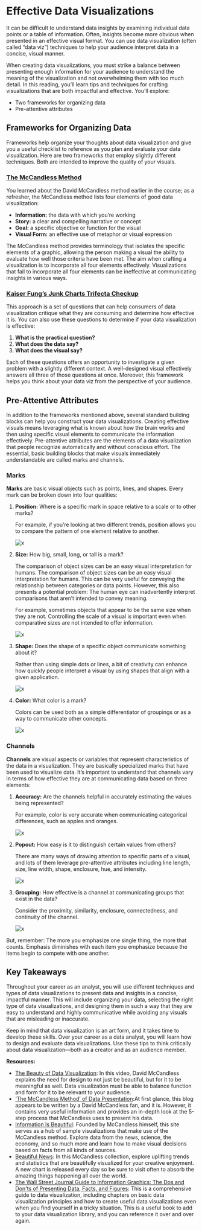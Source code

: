 # Effective Data Visualizations

It can be difficult to understand data insights by examining individual data points or a table of information. Often, insights become more obvious when presented in an effective visual format. You can use data visualization (often called “data viz”) techniques to help your audience interpret data in a concise, visual manner.

When creating data visualizations, you must strike a balance between presenting enough information for your audience to understand the meaning of the visualization and not overwhelming them with too much detail. In this reading, you’ll learn tips and techniques for crafting visualizations that are both impactful and effective. You’ll explore:

- Two frameworks for organizing data
- Pre-attentive attributes

## Frameworks for Organizing Data

Frameworks help organize your thoughts about data visualization and give you a useful checklist to reference as you plan and evaluate your data visualization. Here are two frameworks that employ slightly different techniques. Both are intended to improve the quality of your visuals.

### [The McCandless Method](https://www.informationisbeautiful.net/visualizations/what-makes-a-good-data-visualization/)

You learned about the David McCandless method earlier in the course; as a refresher, the McCandless method lists four elements of good data visualization:

- **Information:** the data with which you’re working
- **Story:** a clear and compelling narrative or concept
- **Goal:** a specific objective or function for the visual
- **Visual Form:** an effective use of metaphor or visual expression

The McCandless method provides terminology that isolates the specific elements of a graphic, allowing the person making a visual the ability to evaluate how well those criteria have been met. The aim when crafting a visualization is to incorporate all four elements effectively. Visualizations that fail to incorporate all four elements can be ineffective at communicating insights in various ways.

### [Kaiser Fung’s Junk Charts Trifecta Checkup](https://junkcharts.typepad.com/junk_charts/junk-charts-trifecta-checkup-the-definitive-guide.html)

This approach is a set of questions that can help consumers of data visualization critique what they are consuming and determine how effective it is. You can also use these questions to determine if your data visualization is effective:

1. **What is the practical question?**
2. **What does the data say?**
3. **What does the visual say?**

Each of these questions offers an opportunity to investigate a given problem with a slightly different context. A well-designed visual effectively answers all three of those questions at once. Moreover, this framework helps you think about your data viz from the perspective of your audience.

## Pre-Attentive Attributes

In addition to the frameworks mentioned above, several standard building blocks can help you construct your data visualizations. Creating effective visuals means leveraging what is known about how the brain works and then using specific visual elements to communicate the information effectively. Pre-attentive attributes are the elements of a data visualization that people recognize automatically and without conscious effort. The essential, basic building blocks that make visuals immediately understandable are called marks and channels.

### Marks

**Marks** are basic visual objects such as points, lines, and shapes. Every mark can be broken down into four qualities:

1. **Position:** Where is a specific mark in space relative to a scale or to other marks?

    For example, if you’re looking at two different trends, position allows you to compare the pattern of one element relative to another.

    ![x](./resources/img-1.png)

2. **Size:** How big, small, long, or tall is a mark?

    The comparison of object sizes can be an easy visual interpretation for humans. The comparison of object sizes can be an easy visual interpretation for humans. This can be very useful for conveying the relationship between categories or data points. However, this also presents a potential problem: The human eye can inadvertently interpret comparisons that aren’t intended to convey meaning.

    For example, sometimes objects that appear to be the same size when they are not. Controlling the scale of a visual is important even when comparative sizes are not intended to offer information.

    ![x](./resources/img-2.png)

3. **Shape:** Does the shape of a specific object communicate something about it?

    Rather than using simple dots or lines, a bit of creativity can enhance how quickly people interpret a visual by using shapes that align with a given application.

    ![x](./resources/img-3.png)

4. **Color:** What color is a mark?

    Colors can be used both as a simple differentiator of groupings or as a way to communicate other concepts.

    ![x](./resources/img-4.png)

### Channels

**Channels** are visual aspects or variables that represent characteristics of the data in a visualization. They are basically specialized marks that have been used to visualize data. It’s important to understand that channels vary in terms of how effective they are at communicating data based on three elements:

1. **Accuracy:** Are the channels helpful in accurately estimating the values being represented?

    For example, color is very accurate when communicating categorical differences, such as apples and oranges.

    ![x](./resources/img-5.png)

2. **Popout:** How easy is it to distinguish certain values from others?

    There are many ways of drawing attention to specific parts of a visual, and lots of them leverage pre-attentive attributes including line length, size, line width, shape, enclosure, hue, and intensity.

    ![x](./resources/img-6.png)

3. **Grouping:** How effective is a channel at communicating groups that exist in the data?

    Consider the proximity, similarity, enclosure, connectedness, and continuity of the channel.

    ![x](./resources/img-7.png)

But, remember: The more you emphasize one single thing, the more that counts. Emphasis diminishes with each item you emphasize because the items begin to compete with one another.

## Key Takeaways

Throughout your career as an analyst, you will use different techniques and types of data visualizations to present data and insights in a concise, impactful manner. This will include organizing your data, selecting the right type of data visualizations, and designing them in such a way that they are easy to understand and highly communicative while avoiding any visuals that are misleading or inaccurate.

Keep in mind that data visualization is an art form, and it takes time to develop these skills. Over your career as a data analyst, you will learn how to design and evaluate data visualizations. Use these tips to think critically about data visualization—both as a creator and as an audience member.

**Resources:**

- [The Beauty of Data Visualization](https://www.ted.com/talks/david_mccandless_the_beauty_of_data_visualization?language=en#t-150183): In this video, David McCandless explains the need for design to not just be beautiful, but for it to be meaningful as well. Data visualization must be able to balance function and form for it to be relevant to your audience.
- [‘The McCandless Method’ of Data Presentation](https://artscience.blog/home/the-mccandless-method-of-data-presentation):At first glance, this blog appears to be written by a David McCandless fan, and it is. However, it contains very useful information and provides an in-depth look at the 5-step process that McCandless uses to present his data.
- [Information Is Beautiful](https://informationisbeautiful.net/): Founded by McCandless himself, this site serves as a hub of sample visualizations that make use of the McCandless method. Explore data from the news, science, the economy, and so much more and learn how to make visual decisions based on facts from all kinds of sources. 
- [Beautiful News](https://informationisbeautiful.net/beautifulnews/): In this McCandless collection, explore uplifting trends and statistics that are beautifully visualized for your creative enjoyment. A new chart is released every day so be sure to visit often to absorb the amazing things happening all over the world.
- [The Wall Street Journal Guide to Information Graphics: The Dos and Don'ts of Presenting Data, Facts, and Figures](https://www.amazon.com/Street-Journal-Guide-Information-Graphics/dp/0393072959): This is a comprehensive guide to data visualization, including chapters on basic data visualization principles and how to create useful data visualizations even when you find yourself in a tricky situation. This is a useful book to add to your data visualization library, and you can reference it over and over again.
